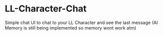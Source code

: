 # LL-Character-Chat

Simple chat UI to chat to your LL Character and see the last message (AI Memory is still being implemented so memory wont work atm)

